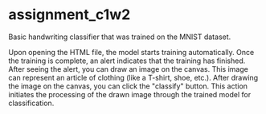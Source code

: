 # assignment_c1w2
Basic handwriting classifier that was trained on the MNIST dataset. 

Upon opening the HTML file, the model starts training automatically. 
Once the training is complete, an alert indicates that the training has finished. 
After seeing the alert, you can draw an image on the canvas. This image can represent an article of clothing (like a T-shirt, shoe, etc.). 
After drawing the image on the canvas, you can click the "classify" button. 
This action initiates the processing of the drawn image through the trained model for classification. 

